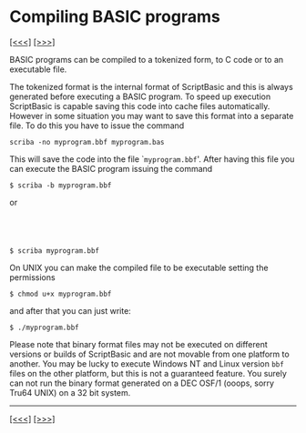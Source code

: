 # Compiling BASIC programs

[\[\<\<\<\]](ug_4.3.md) [\[\>\>\>\]](ug_5.1.md)

BASIC programs can be compiled to a tokenized form, to C code or to an
executable file.

The tokenized format is the internal format of ScriptBasic and this is
always generated before executing a BASIC program. To speed up execution
ScriptBasic is capable saving this code into cache files automatically.
However in some situation you may want to save this format into a
separate file. To do this you have to issue the command

    scriba -no myprogram.bbf myprogram.bas

This will save the code into the file \``myprogram.bbf`'. After having
this file you can execute the BASIC program issuing the command

    $ scriba -b myprogram.bbf

or

``` 




$ scriba myprogram.bbf
```

On UNIX you can make the compiled file to be executable setting the
permissions

    $ chmod u+x myprogram.bbf

and after that you can just write:

    $ ./myprogram.bbf

Please note that binary format files may not be executed on different
versions or builds of ScriptBasic and are not movable from one platform
to another. You may be lucky to execute Windows NT and Linux version
`bbf` files on the other platform, but this is not a guaranteed feature.
You surely can not run the binary format generated on a DEC OSF/1
(ooops, sorry Tru64 UNIX) on a 32 bit system.

-----

[\[\<\<\<\]](ug_4.3.md) [\[\>\>\>\]](ug_5.1.md)

